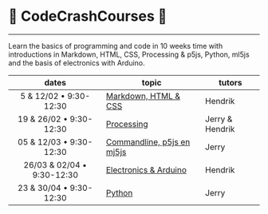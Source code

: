 # :rocket: CodeCrashCourses :new_moon_with_face:
___
Learn the basics of programming and code in 10 weeks time with introductions in Markdown, HTML, CSS, Processing &amp; p5js, Python, ml5js and the basis of electronics with Arduino.

dates | topic | tutors
 :---: | --- | ---
5 & 12/02 • 9:30-12:30| [Markdown, HTML & CSS](1_MD-HTML-CSS.md) | Hendrik
19 & 26/02 • 9:30-12:30 | [Processing](2_PROCESSING.md) | Jerry & Hendrik
05 & 12/03 • 9:30-12:30 | [Commandline, p5js en mj5js](3_CMD-P5JS-ML5JS.md) | Jerry
26/03 & 02/04 • 9:30-12:30 | [Electronics & Arduino](4_ARDUINO.md) | Hendrik
23 & 30/04 • 9:30-12:30 | [Python](5_Python.md) | Jerry
